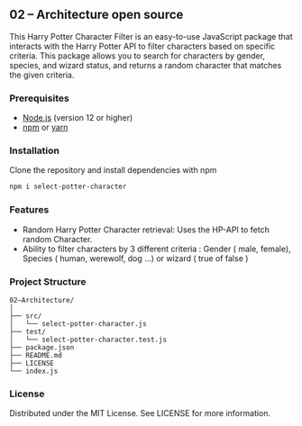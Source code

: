 ## 02 – Architecture open source

This Harry Potter Character Filter is an easy-to-use JavaScript package that interacts with the Harry Potter API to filter characters based on specific criteria. This package allows you to search for characters by gender, species, and wizard status, and returns a random character that matches the given criteria.

### Prerequisites

- [Node.js](https://nodejs.org/) (version 12 or higher)
- [npm](https://www.npmjs.com/) or [yarn](https://yarnpkg.com/)

### Installation

Clone the repository and install dependencies with npm

```bash
npm i select-potter-character
```

### Features

- Random Harry Potter Character retrieval: Uses the HP-API to fetch random Character.
- Ability to filter characters by 3 different criteria : Gender ( male, female), Species ( human, werewolf, dog ...) or wizard ( true of false )

### Project Structure

```
02–Architecture/
│
├── src/
│   └── select-potter-character.js
├── test/
│   └── select-potter-character.test.js
├── package.json
├── README.md
├── LICENSE
└── index.js
```

### License

Distributed under the MIT License. See LICENSE for more information.
